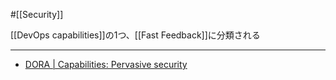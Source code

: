 #[[Security]]

[[DevOps capabilities]]の1つ、[[Fast Feedback]]に分類される

---

- [DORA | Capabilities: Pervasive security](https://dora.dev/capabilities/pervasive-security/)